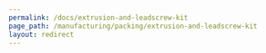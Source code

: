 ```yaml
---
permalink: /docs/extrusion-and-leadscrew-kit
page_path: /manufacturing/packing/extrusion-and-leadscrew-kit
layout: redirect
---
```


